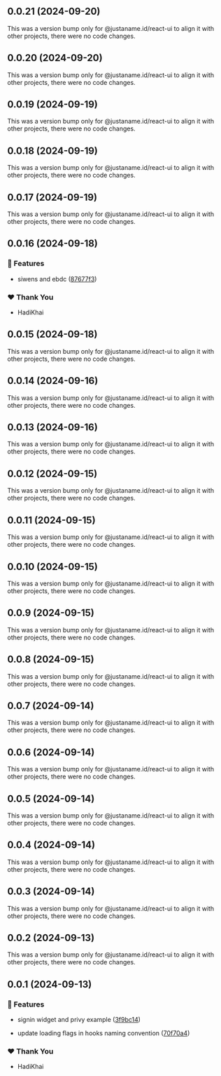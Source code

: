 ## 0.0.21 (2024-09-20)

This was a version bump only for @justaname.id/react-ui to align it with other projects, there were no code changes.

## 0.0.20 (2024-09-20)

This was a version bump only for @justaname.id/react-ui to align it with other projects, there were no code changes.

## 0.0.19 (2024-09-19)

This was a version bump only for @justaname.id/react-ui to align it with other projects, there were no code changes.

## 0.0.18 (2024-09-19)

This was a version bump only for @justaname.id/react-ui to align it with other projects, there were no code changes.

## 0.0.17 (2024-09-19)

This was a version bump only for @justaname.id/react-ui to align it with other projects, there were no code changes.

## 0.0.16 (2024-09-18)


### 🚀 Features

- siwens and ebdc ([87677f3](https://github.com/JustaName-id/JustaName-sdk/commit/87677f3))


### ❤️  Thank You

- HadiKhai

## 0.0.15 (2024-09-18)

This was a version bump only for @justaname.id/react-ui to align it with other projects, there were no code changes.

## 0.0.14 (2024-09-16)

This was a version bump only for @justaname.id/react-ui to align it with other projects, there were no code changes.

## 0.0.13 (2024-09-16)

This was a version bump only for @justaname.id/react-ui to align it with other projects, there were no code changes.

## 0.0.12 (2024-09-15)

This was a version bump only for @justaname.id/react-ui to align it with other projects, there were no code changes.

## 0.0.11 (2024-09-15)

This was a version bump only for @justaname.id/react-ui to align it with other projects, there were no code changes.

## 0.0.10 (2024-09-15)

This was a version bump only for @justaname.id/react-ui to align it with other projects, there were no code changes.

## 0.0.9 (2024-09-15)

This was a version bump only for @justaname.id/react-ui to align it with other projects, there were no code changes.

## 0.0.8 (2024-09-15)

This was a version bump only for @justaname.id/react-ui to align it with other projects, there were no code changes.

## 0.0.7 (2024-09-14)

This was a version bump only for @justaname.id/react-ui to align it with other projects, there were no code changes.

## 0.0.6 (2024-09-14)

This was a version bump only for @justaname.id/react-ui to align it with other projects, there were no code changes.

## 0.0.5 (2024-09-14)

This was a version bump only for @justaname.id/react-ui to align it with other projects, there were no code changes.

## 0.0.4 (2024-09-14)

This was a version bump only for @justaname.id/react-ui to align it with other projects, there were no code changes.

## 0.0.3 (2024-09-14)

This was a version bump only for @justaname.id/react-ui to align it with other projects, there were no code changes.

## 0.0.2 (2024-09-13)

This was a version bump only for @justaname.id/react-ui to align it with other projects, there were no code changes.

## 0.0.1 (2024-09-13)


### 🚀 Features

- signin widget and privy example ([3f9bc14](https://github.com/JustaName-id/JustaName-sdk/commit/3f9bc14))

- update loading flags in hooks naming convention ([70f70a4](https://github.com/JustaName-id/JustaName-sdk/commit/70f70a4))


### ❤️  Thank You

- HadiKhai